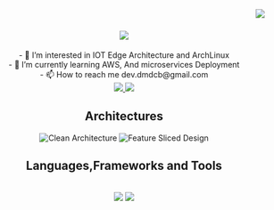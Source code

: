 <img align="right" src="https://visitor-badge.laobi.icu/badge?page_id=teocchiii.teocchiii" />

<h1 align="center">
    <img src="https://readme-typing-svg.herokuapp.com/?font=Righteous&size=35&center=true&vCenter=true&width=500&height=70&duration=4000&lines=Hi+There;I'm+Daniel+Del+Castillo+🍂!;" />
</h1>

<div align="center">
    - 👀 I’m interested in IOT Edge Architecture and ArchLinux <br>
    - 🌱 I’m currently learning AWS, And microservices Deployment<br>
    - 📫 How to reach me dev.dmdcb@gmail.com
</div>

<div align="center"> 
  <a href="mailto:dev.dmdcb@gmail.com">
    <img src="https://img.shields.io/badge/Gmail-333333?style=for-the-badge&logo=gmail&logoColor=red" />
  </a>
  <a href="https://www.linkedin.com/in/daniel-del-castillo-2820b4270" target="_blank">
    <img src="https://img.shields.io/badge/LinkedIn-0077B5?style=for-the-badge&logo=linkedin&logoColor=blue" target="_blank" />
  </a>

 <!-- 
  <a href="" target="_blank">
     <img src="https://img.shields.io/badge/Portfolio-FF5722?style=for-the-badge&logo=todoist&logoColor=white" target="_blank" /> 
  </a>
  -->
  
</div>

<h2 align="center">Architectures </h2>

<p align="center">
  <img src="https://img.shields.io/badge/Clean%20Architecture-%20-blueviolet?style=for-the-badge" alt="Clean Architecture" />
  <img src="https://img.shields.io/badge/Domain%20Driven--Design%20Design-%20-orange?style=for-the-badge" alt="Feature Sliced Design" />

</p>

<h2 align="center"> Languages,Frameworks and Tools </h2>
<br/>
<div align="center">
    <img src="https://skillicons.dev/icons?i=react,css,vscode,github,gherkin,azure,gcp" />
    <img src="https://skillicons.dev/icons?i=python,javascript,typescript,cs,java,angular,react,vue,vite,flutter,flask,spring,dotnet,kafka,kubernetes,docker,redis,mysql,mongodb" /><br>
</div>
